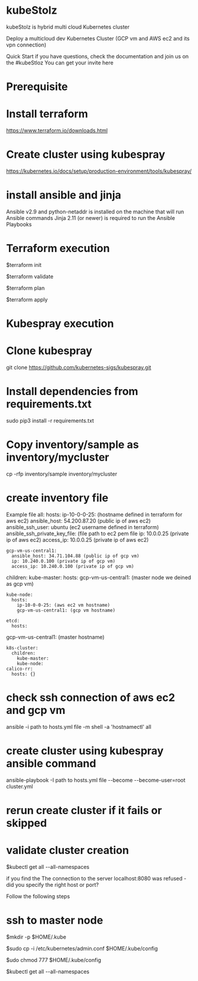 # kubeStolz
kubeStolz is hybrid multi cloud Kubernetes cluster

Deploy a multicloud dev Kubernetes Cluster (GCP vm and AWS ec2 and its vpn connection)


Quick Start
if you have questions, check the documentation and join us on the   #kubeStloz You can get your invite here

# Prerequisite

# Install terraform

https://www.terraform.io/downloads.html

# Create cluster using kubespray

https://kubernetes.io/docs/setup/production-environment/tools/kubespray/

# install ansible and jinja
Ansible v2.9 and python-netaddr is installed on the machine that will run Ansible commands
Jinja 2.11 (or newer) is required to run the Ansible Playbooks

# Terraform execution

$terraform init

$terraform validate

$terraform plan

$terraform apply

# Kubespray execution
# Clone kubespray
git clone https://github.com/kubernetes-sigs/kubespray.git

# Install dependencies from requirements.txt
sudo pip3 install -r requirements.txt

# Copy inventory/sample  as inventory/mycluster
cp -rfp inventory/sample inventory/mycluster

# create inventory file
Example file
all:
  hosts:
    ip-10-0-0-25: (hostname defined in terraform for aws ec2)
      ansible_host: 54.200.87.20 (public ip of aws ec2)
      ansible_ssh_user: ubuntu (ec2 username defined in terraform)
      ansible_ssh_private_key_file: (file path to ec2 pem file
      ip: 10.0.0.25 (private ip of aws ec2)
      access_ip: 10.0.0.25 (private ip of aws ec2)

    gcp-vm-us-central1:
      ansible_host: 34.71.104.88 (public ip of gcp vm)
      ip: 10.240.0.100 (private ip of gcp vm)
      access_ip: 10.240.0.100 (private ip of gcp vm)

  children:
    kube-master:
      hosts:
        gcp-vm-us-central1: (master node we deined as gcp vm)

    kube-node:
      hosts:
        ip-10-0-0-25: (aws ec2 vm hostname)
        gcp-vm-us-central1: (gcp vm hostname)

    etcd:
      hosts:
gcp-vm-us-central1: (master hostname)

    k8s-cluster:
      children:
        kube-master:
        kube-node:
    calico-rr:
      hosts: {}


# check ssh connection of aws ec2 and gcp vm
ansible -i  path to hosts.yml file -m shell -a 'hostnamectl' all

# create cluster using kubespray ansible command
ansible-playbook -I path to hosts.yml file   --become --become-user=root cluster.yml

# rerun create cluster if it fails or skipped

# validate cluster creation

$kubectl get all --all-namespaces

if you find the The connection to the server localhost:8080 was refused - did you specify the right host or port?

Follow the following steps
# ssh to master node

$mkdir -p $HOME/.kube

$sudo cp -i /etc/kubernetes/admin.conf $HOME/.kube/config

$udo chmod 777 $HOME/.kube/config

$kubectl get all --all-namespaces
